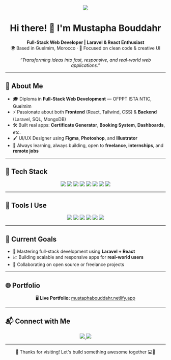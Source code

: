 <p align="center">
  <img src="https://img.shields.io/badge/Available-Freelance-brightgreen?style=flat-square" />
</p>

<h1 align="center">Hi there! 👋 I'm Mustapha Bouddahr</h1>

<p align="center">
  <b>Full-Stack Web Developer | Laravel & React Enthusiast</b><br>
  🌍 Based in Guelmim, Morocco · 🧠 Focused on clean code & creative UI
</p>

<p align="center">
  <i>“Transforming ideas into fast, responsive, and real-world web applications.”</i>
</p>

---

## 📜 About Me

- 🎓 Diploma in **Full-Stack Web Development** — OFPPT ISTA NTIC, Guelmim  
- ⚡ Passionate about both **Frontend** (React, Tailwind, CSS) & **Backend** (Laravel, SQL, MongoDB)  
- 🛠️ Built real apps: **Certificate Generator**, **Booking System**, **Dashboards**, etc.  
- 🖌️ UI/UX Designer using **Figma**, **Photoshop**, and **Illustrator**  
- 🎯 Always learning, always building, open to **freelance**, **internships**, and **remote jobs**

---

## 🚀 Tech Stack

<p align="center">
  <img src="https://img.shields.io/badge/Laravel-F72C1F?style=for-the-badge&logo=laravel&logoColor=white" />
  <img src="https://img.shields.io/badge/React-61DAFB?style=for-the-badge&logo=react&logoColor=black" />
  <img src="https://img.shields.io/badge/TailwindCSS-06B6D4?style=for-the-badge&logo=tailwind-css&logoColor=white" />
  <img src="https://img.shields.io/badge/JavaScript-F7DF1E?style=for-the-badge&logo=javascript&logoColor=black" />
  <img src="https://img.shields.io/badge/CSS3-1572B6?style=for-the-badge&logo=css3&logoColor=white" />
  <img src="https://img.shields.io/badge/MongoDB-47A248?style=for-the-badge&logo=mongodb&logoColor=white" />
  <img src="https://img.shields.io/badge/MySQL-00758F?style=for-the-badge&logo=mysql&logoColor=white" />
  <img src="https://img.shields.io/badge/SQLite-003B57?style=for-the-badge&logo=sqlite&logoColor=white" />
</p>

---

## 🧰 Tools I Use

<p align="center">
  <img src="https://img.shields.io/badge/VSCode-007ACC?style=for-the-badge&logo=visual-studio-code&logoColor=white" />
  <img src="https://img.shields.io/badge/TablePlus-FFCC00?style=for-the-badge&logo=tableplus&logoColor=black" />
  <img src="https://img.shields.io/badge/Figma-F24E1E?style=for-the-badge&logo=figma&logoColor=white" />
  <img src="https://img.shields.io/badge/Git-F05032?style=for-the-badge&logo=git&logoColor=white" />
  <img src="https://img.shields.io/badge/GitHub-181717?style=for-the-badge&logo=github&logoColor=white" />
  <img src="https://img.shields.io/badge/Netlify-00C7B7?style=for-the-badge&logo=netlify&logoColor=white" />
</p>

---

## 🎯 Current Goals

- 🚀 Mastering full-stack development using **Laravel + React**
- 📈 Building scalable and responsive apps for **real-world users**
- 🤝 Collaborating on open source or freelance projects

---

## 🌐 Portfolio

<p align="center">
  🖥️ <strong>Live Portfolio:</strong>  
  <a href="https://mustaphabouddahr.netlify.app" target="_blank">
    mustaphabouddahr.netlify.app
  </a>
</p>

---

## 📬 Connect with Me

<p align="center">
  <a href="mailto:mustaphabouddahr347@gmail.com">
    <img src="https://img.shields.io/badge/Gmail-D14836?style=for-the-badge&logo=gmail&logoColor=white" />
  </a>
  <a href="https://www.linkedin.com/in/mustapha-bouddahr-830787338">
    <img src="https://img.shields.io/badge/LinkedIn-0077B5?style=for-the-badge&logo=linkedin&logoColor=white" />
  </a>
</p>

---

<p align="center">
  🙏 Thanks for visiting! Let's build something awesome together 💻🚀
</p>
